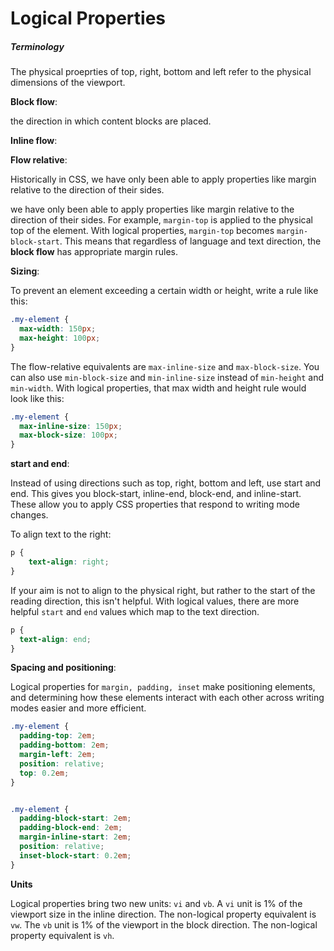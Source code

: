 # Logical Properties





##### Terminology

The physical proeprties of top, right, bottom and left refer to the physical dimensions of the viewport. 



**Block flow**:

the direction in which content blocks are placed.



**Inline flow**:

 

**Flow relative**:

Historically in CSS, we have only been able to apply properties like margin relative to the direction of their sides.

we have only been able to apply properties like margin relative to the direction of their sides. For example, `margin-top` is applied to the physical top of the element. With logical properties, `margin-top` becomes `margin-block-start`. This means that regardless of language and text direction, the **block flow** has appropriate margin rules.



**Sizing**:

To prevent an element exceeding a certain width or height, write a rule like this:



```css
.my-element {
  max-width: 150px;
  max-height: 100px;
}
```

The flow-relative equivalents are `max-inline-size` and `max-block-size`. You can also use `min-block-size` and `min-inline-size` instead of `min-height` and `min-width`. With logical properties, that max width and height rule would look like this:

```css
.my-element {
  max-inline-size: 150px;
  max-block-size: 100px;
}
```



**start and end**:

Instead of using directions such as top, right, bottom and left, use start and end. This gives you block-start, inline-end, block-end, and inline-start. These allow you to apply CSS properties that respond to writing mode changes.

To align text to the right:

```css
p {
	text-align: right;
}
```



If your aim is not to align to the physical right, but rather to the start of the reading direction, this isn't helpful. With logical values, there are more helpful `start` and `end` values which map to the text direction.

```css
p {
  text-align: end;
}
```



**Spacing and positioning**:

Logical properties for `margin, padding, inset` make positioning elements, and determining how these elements interact with each other across writing modes easier and more efficient.

```css
.my-element {
  padding-top: 2em;
  padding-bottom: 2em;
  margin-left: 2em;
  position: relative;
  top: 0.2em;
}


.my-element {
  padding-block-start: 2em;
  padding-block-end: 2em;
  margin-inline-start: 2em;
  position: relative;
  inset-block-start: 0.2em;
}
```



**Units**

Logical properties bring two new units: `vi` and `vb`. A `vi` unit is 1% of the viewport size in the inline direction. The non-logical property equivalent is `vw`. The `vb` unit is 1% of the viewport in the block direction. The non-logical property equivalent is `vh`.





